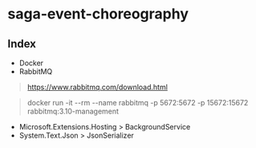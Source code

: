 # saga-event-choreography

## Index
- Docker
- RabbitMQ
> https://www.rabbitmq.com/download.html

> docker run -it --rm --name rabbitmq -p 5672:5672 -p 15672:15672 rabbitmq:3.10-management

- Microsoft.Extensions.Hosting > BackgroundService
- System.Text.Json > JsonSerializer

